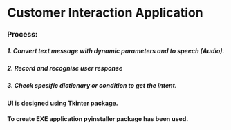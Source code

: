 # Customer Interaction Application

### Process:
##### 1. Convert text message with dynamic parameters and to speech (Audio).
##### 2. Record and recognise user response
##### 3. Check spesific dictionary or condition to get the intent.

#### UI is designed using Tkinter package.
#### To create EXE application pyinstaller package has been used.
